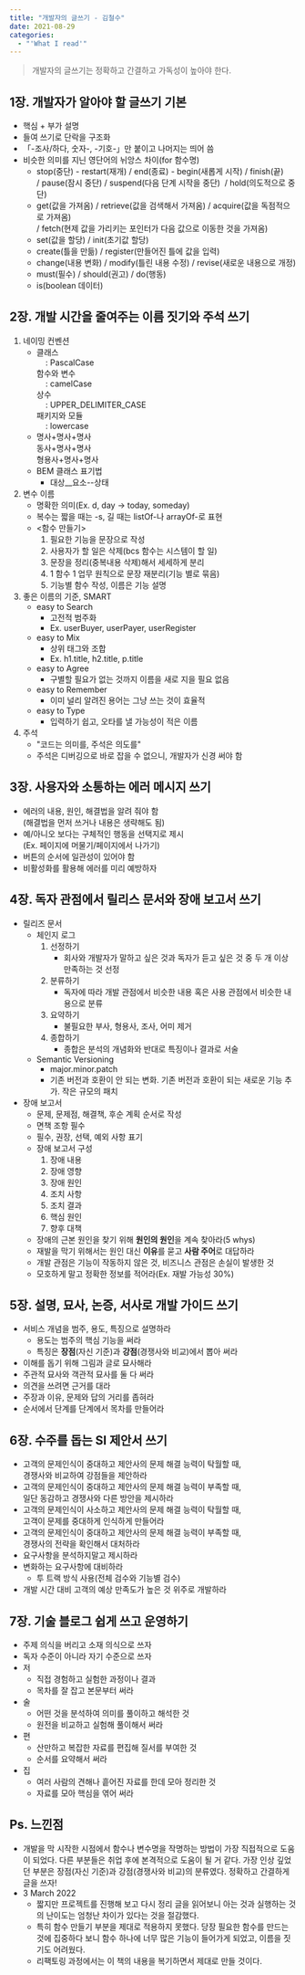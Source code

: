 ```yaml
---
title: "개발자의 글쓰기 - 김철수"
date: 2021-08-29
categories:
  - "'What I read'"
---
```


> 개발자의 글쓰기는 정확하고 간결하고 가독성이 높아야 한다.

## 1장. 개발자가 알아야 할 글쓰기 기본

- 핵심 + 부가 설명
- 들여 쓰기로 단락을 구조화
- 「-조사/하다, 숫자-, -기호-」만 붙이고 나머지는 띄어 씀
- 비슷한 의미를 지닌 영단어의 뉘앙스 차이(for 함수명)
  - stop(중단) - restart(재개) / end(종료) - begin(새롭게 시작) / finish(끝)  
     / pause(잠시 중단) / suspend(다음 단계 시작을 중단)  / hold(의도적으로 중단)
  - get(값을 가져옴) / retrieve(값을 검색해서 가져옴) / acquire(값을 독점적으로 가져옴)  
    / fetch(현제 값을 가리키는 포인터가 다음 값으로 이동한 것을 가져옴)
  - set(값을 할당) / init(초기값 할당)
  - create(틀을 만듦) / register(만들어진 틀에 값을 입력)
  - change(내용 변화) / modify(틀린 내용 수정) / revise(새로운 내용으로 개정)
  - must(필수) / should(권고) / do(행동)
  - is(boolean 데이터)

## 2장. 개발 시간을 줄여주는 이름 짓기와 주석 쓰기

1. 네이밍 컨벤션
   - 클래스  
         : PascalCase  
     함수와 변수  
         : camelCase  
     상수  
         : UPPER_DELIMITER_CASE  
     패키지와 모듈  
         : lowercase
   - 명사+명사+명사  
     동사+명사+명사  
     형용사+명사+명사
   - BEM 클래스 표기법
     - 대상\_\_요소--상태
2. 변수 이름
   - 명확한 의미(Ex. d, day -> today, someday)
   - 복수는 짧을 때는 -s, 길 때는 listOf-나 arrayOf-로 표현
   - <함수 만들기>
     1. 필요한 기능을 문장으로 작성
     2. 사용자가 할 일은 삭제(bcs 함수는 시스템이 할 일)
     3. 문장을 정리(중복내용 삭제)해서 세세하게 분리
     4. 1 함수 1 업무 원칙으로 문장 재분리(기능 별로 묶음)
     5. 기능별 함수 작성, 이름은 기능 설명
3. 좋은 이름의 기준, SMART
   - easy to Search
     - 고전적 범주화
     - Ex. userBuyer, userPayer, userRegister
   - easy to Mix
     - 상위 태그와 조합
     - Ex. h1.title, h2.title, p.title
   - easy to Agree
     - 구별할 필요가 없는 것까지 이름을 새로 지을 필요 없음
   - easy to Remember
     - 이미 널리 알려진 용어는 그냥 쓰는 것이 효율적
   - easy to Type
     - 입력하기 쉽고, 오타를 낼 가능성이 적은 이름
4. 주석
   - "코드는 의미를, 주석은 의도를"
   - 주석은 디버깅으로 바로 잡을 수 없으니, 개발자가 신경 써야 함

## 3장. 사용자와 소통하는 에러 메시지 쓰기

- 에러의 내용, 원인, 해결법을 알려 줘야 함  
  (해결법을 먼저 쓰거나 내용은 생략해도 됨)
- 예/아니오 보다는 구체적인 행동을 선택지로 제시  
  (Ex. 페이지에 머물기/페이지에서 나가기)
- 버튼의 순서에 일관성이 있어야 함
- 비활성화를 활용해 에러를 미리 예방하자

## 4장. 독자 관점에서 릴리스 문서와 장애 보고서 쓰기

- 릴리즈 문서
  - 체인지 로그
    1. 선정하기
       - 회사와 개발자가 말하고 싶은 것과 독자가 듣고 싶은 것 중 두 개 이상 만족하는 것 선정
    2. 분류하기
       - 독자에 따라 개발 관점에서 비슷한 내용 혹은 사용 관점에서 비슷한 내용으로 분류
    3. 요약하기
       - 불필요한 부사, 형용사, 조사, 어미 제거
    4. 종합하기
       - 종합은 분석의 개념화와 반대로 특징이나 결과로 서술
  - Semantic Versioning
    - major.minor.patch
    - 기존 버전과 호환이 안 되는 변화. 기존 버전과 호환이 되는 새로운 기능 추가. 작은 규모의 패치
- 장애 보고서
  - 문제, 문제점, 해결책, 후순 계획 순서로 작성
  - 면책 조항 필수
  - 필수, 권장, 선택, 예외 사항 표기
  - 장애 보고서 구성
    1. 장애 내용
    2. 장애 영향
    3. 장애 원인
    4. 조치 사항
    5. 조치 결과
    6. 핵심 원인
    7. 향후 대책
  - 장애의 근본 원인을 찾기 위해 **원인의 원인**을 계속 찾아라(5 whys)
  - 재발을 막기 위해서는 원인 대신 **이유**를 묻고 **사람 주어**로 대답하라
  - 개발 관점은 기능이 작동하지 않은 것, 비즈니스 관점은 손실이 발생한 것
  - 모호하게 말고 정확한 정보를 적어라(Ex. 재발 가능성 30%)

## 5장. 설명, 묘사, 논증, 서사로 개발 가이드 쓰기

- 서비스 개념을 범주, 용도, 특징으로 설명하라
  - 용도는 범주의 핵심 기능을 써라
  - 특징은 **장점**(자신 기준)과 **강점**(경쟁사와 비교)에서 뽑아 써라
- 이해를 돕기 위해 그림과 글로 묘사해라
- 주관적 묘사와 객관적 묘사를 둘 다 써라
- 의견을 쓰려면 근거를 대라
- 주장과 이유, 문제와 답의 거리를 좁혀라
- 순서에서 단계를 단계에서 목차를 만들어라

## 6장. 수주를 돕는 SI 제안서 쓰기

- 고객의 문제인식이 중대하고 제안사의 문제 해결 능력이 탁월할 때,  
  경쟁사와 비교하여 강점들을 제안하라
- 고객의 문제인식이 중대하고 제안사의 문제 해결 능력이 부족할 때,  
  일단 동감하고 경쟁사와 다른 방안을 제시하라
- 고객의 문제인식이 사소하고 제안사의 문제 해결 능력이 탁월할 때,  
  고객이 문제를 중대하게 인식하게 만들어라
- 고객의 문제인식이 중대하고 제안사의 문제 해결 능력이 부족할 때,  
  경쟁사의 전략을 확인해서 대처하라
- 요구사항을 분석하지말고 제시하라
- 변화하는 요구사항에 대비하라
  - 투 트랙 방식 사용(전체 검수와 기능별 검수)
- 개발 시간 대비 고객의 예상 만족도가 높은 것 위주로 개발하라

## 7장. 기술 블로그 쉽게 쓰고 운영하기

- 주제 의식을 버리고 소재 의식으로 쓰자
- 독자 수준이 아니라 자기 수준으로 쓰자
- 저
  - 직접 경험하고 실험한 과정이나 결과
  - 목차를 잘 잡고 본문부터 써라
- 술
  - 어떤 것을 분석하여 의미를 풀이하고 해석한 것
  - 원전을 비교하고 실험해 풀이해서 써라
- 편
  - 산만하고 복잡한 자료를 편집해 질서를 부여한 것
  - 순서를 요약해서 써라
- 집
  - 여러 사람의 견해나 흩어진 자료를 한데 모아 정리한 것
  - 자료를 모아 핵심을 엮어 써라

## Ps. 느낀점

- 개발을 막 시작한 시점에서 함수나 변수명을 작명하는 방법이 가장 직접적으로 도움이 되었다. 다른 부분들은 취업 후에 본격적으로 도움이 될 거 같다. 가장 인상 깊었던 부분은 장점(자신 기준)과 강점(경쟁사와 비교)의 분류였다. 정확하고 간결하게 글을 쓰자!
- 3 March 2022
  - 짧지만 프로젝트를 진행해 보고 다시 정리 글을 읽어보니 아는 것과 실행하는 것의 난이도는 엄청난 차이가 있다는 것을 절감했다.
  - 특히 함수 만들기 부분을 제대로 적용하지 못했다. 당장 필요한 함수를 만드는 것에 집중하다 보니 함수 하나에 너무 많은 기능이 들어가게 되었고, 이름을 짓기도 어려웠다.
  - 리팩토링 과정에서는 이 책의 내용을 복기하면서 제대로 만들 것이다.
